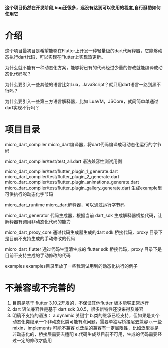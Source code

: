 
**这个项目仍然在开发阶段,bug还很多，远没有达到可以使用的程度,自行斟酌如何使用它**

# 介绍
这个项目最初目是希望能够在Flutter上开发一种轻量级的dart代解释器，它能够动态执行dart代码，可以实现在Flutter上实现热更新。

为什么就不能有一种动态化方案，能够将已有的代码经过少量的修改就能编译成动态化代码呢？

为什么要引入一些其他的语言比如Lua，JavaScript？就只用dart语言一路到黑不行吗？

为什么要引入一些第三方语言解释器，比如 LuaVM，JSCore，就简简单单通过dart实现不行吗？


# 项目目录
micro_dart_compiler 
micro_dart编译器，将dart代码编译成可动态化运行的字节码

micro_dart_compiler/test/test_all.dart 
语法兼容性测试用例

micro_dart_compiler/test/flutter_plugin_1_generate.dart
micro_dart_compiler/test/flutter_plugin_2_generate.dart
micro_dart_compiler/test/flutter_plugin_animations_generate.dart
micro_dart_compiler/test/flutter_plugin_gallery_generate.dart
生成example里可供执行的动态化字节码

micro_dart_runtime
micro_dart解释器，可以通过运行字节码

micro_dart_generator
代码生成器，根据当前 dart_sdk 生成解释器桥接代码，让解释器有调用非动态化代码的能力

micro_dart_proxy_core
通过代码生成器生成的dart sdk 桥接代码，proxy 目录下是目前不支持生成的手动修改的代码

micro_dart_flutter
通过代码生澄清生成的 flutter sdk 桥接代码，proxy 目录下是目前不支持生成的手动修改的代码


examples
examples目录里放了一些我测试用到的动态化执行的例子

# 不兼容或不完善的

1. 目前是基于 flutter 3.10.2开发的，不保证其他flutter 版本能够正常运行
2. dart 语法兼容性是基于 dart sdk 3.0.5，很多新特性还没来得及兼容
3. 明确不支持的语法：
    a.dynamic 关键字
    b.类的继承已经支持，但如果是某个动态化类继承一个非动态化类可能有点问题，需要单独写桥接层去兼容
    c.一些 mixin，implements 可能不兼容
    d.泛型的兼容有一定局限性，比如泛型类是非动态化的，桥接层需要去适配
    e.代码生成器目前不可用，生成的代码需要经过一定的修改才能用